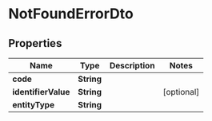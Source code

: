 

# NotFoundErrorDto

## Properties

Name | Type | Description | Notes
------------ | ------------- | ------------- | -------------
**code** | **String** |  | 
**identifierValue** | **String** |  |  [optional]
**entityType** | **String** |  | 



